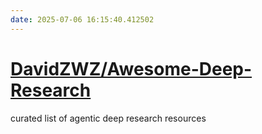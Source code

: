 ```yaml
---
date: 2025-07-06 16:15:40.412502
---
```


# [DavidZWZ/Awesome-Deep-Research](https://github.com/DavidZWZ/Awesome-Deep-Research)

curated list of agentic deep research resources